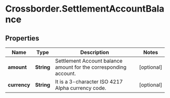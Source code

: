 # Crossborder.SettlementAccountBalance

## Properties

Name | Type | Description | Notes
------------ | ------------- | ------------- | -------------
**amount** | **String** | Settlement Account balance amount for the corresponding account. | [optional] 
**currency** | **String** | It is a 3-character ISO 4217 Alpha currency code. | [optional] 



